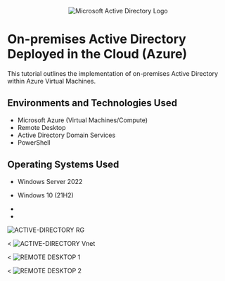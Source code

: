 <p align="center">
<img src="https://i.imgur.com/pU5A58S.png" alt="Microsoft Active Directory Logo"/>
</p>

<h1>On-premises Active Directory Deployed in the Cloud (Azure)</h1>
This tutorial outlines the implementation of on-premises Active Directory within Azure Virtual Machines.<br />


<h2>Environments and Technologies Used</h2>

- Microsoft Azure (Virtual Machines/Compute)
- Remote Desktop
- Active Directory Domain Services
- PowerShell


<h2>Operating Systems Used </h2>

- Windows Server 2022
- Windows 10 (21H2)



- 
- 




![ACTIVE-DIRECTORY RG](https://github.com/user-attachments/assets/dad836f1-525f-43b8-92a9-311eb1ce2a18)

<
![ACTIVE-DIRECTORY Vnet](https://github.com/user-attachments/assets/acd60f00-39fb-4792-b5ee-c6361b788f13)


<
![REMOTE DESKTOP 1](https://github.com/user-attachments/assets/71999972-bc3f-4751-a474-2b8305a74eac)


<
![REMOTE DESKTOP 2](https://github.com/user-attachments/assets/3a48c3e5-d01d-4ef5-bb44-214c58c73af7)


















